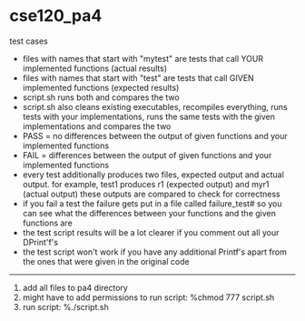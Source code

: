 # cse120_pa4
test cases

- files with names that start with "mytest" are tests that call YOUR implemented functions (actual results)
- files with names that start with "test" are tests that call GIVEN implemented functions (expected results)
- script.sh runs both and compares the two
- script.sh also cleans existing executables, recompiles everything, runs tests with your implementations, runs the same tests with the given implementations and compares the two
- PASS = no differences between the output of given functions and your implemented functions
- FAIL = differences between the output of given functions and your implemented functions
- every test additionally produces two files, expected output and actual output. for example, test1 produces r1 (expected output) and myr1 (actual output) these outputs are compared to check for correctness
- if you fail a test the failure gets put in a file called failure_test# so you can see what the differences between your functions and the given functions are
- the test script results will be a lot clearer if you comment out all your DPrint'f's
- the test script won't work if you have any additional Printf's apart from the ones that were given in the original code



---------------------------------------------------------------------------------------------------------------------------------------


1. add all files to pa4 directory
2. might have to add permissions to run script:
   %chmod 777 script.sh
3. run script:
   %./script.sh
